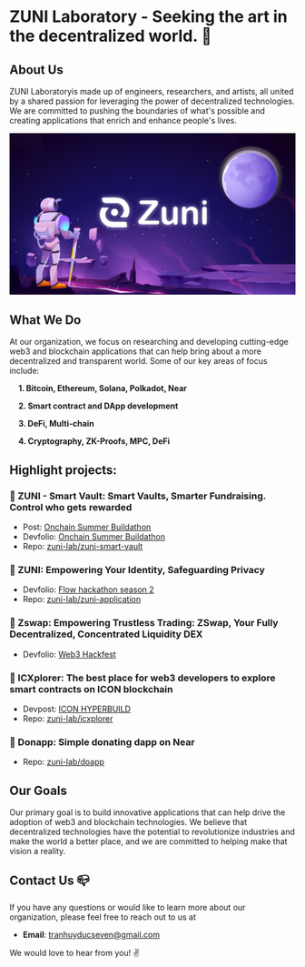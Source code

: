 # ZUNI Laboratory - Seeking the art in the decentralized world. :rocket:

## About Us
ZUNI Laboratoryis made up of engineers, researchers, and artists, all united by a shared passion for leveraging the power of decentralized technologies. We are committed to pushing the boundaries of what's possible and creating applications that enrich and enhance people's lives.

![ZUNI Laboratory](./bg.png)

## What We Do
At our organization, we focus on researching and developing cutting-edge web3 and blockchain applications that can help bring about a more decentralized and transparent world. Some of our key areas of focus include:

&nbsp;&nbsp;&nbsp;&nbsp;**1. Bitcoin, Ethereum, Solana, Polkadot, Near**

&nbsp;&nbsp;&nbsp;&nbsp;**2. Smart contract and DApp development**

&nbsp;&nbsp;&nbsp;&nbsp;**3. DeFi, Multi-chain**

&nbsp;&nbsp;&nbsp;&nbsp;**4. Cryptography, ZK-Proofs, MPC, DeFi**

## Highlight projects:
### 🧩 ZUNI - Smart Vault: **Smart Vaults, Smarter Fundraising. Control who gets rewarded**
  - Post: [Onchain Summer Buildathon](https://base.mirror.xyz/p_A3ZxaBUEcpWwTf9_Yg-jnlOro8m8Ypc8LEDnA_ZRk)
  - Devfolio: [Onchain Summer Buildathon](https://devfolio.co/projects/zuni-smart-vault-b039)
  - Repo: [zuni-lab/zuni-smart-vault](https://github.com/zuni-lab/zuni-smart-vault)
### 🌟 ZUNI: **Empowering Your Identity, Safeguarding Privacy**
  - Devfolio: [Flow hackathon season 2](https://devfolio.co/projects/zuni-6403)
  - Repo: [zuni-lab/zuni-application](https://github.com/zuni-lab/zuni-application)
### 🦄 Zswap: **Empowering Trustless Trading: ZSwap, Your Fully Decentralized, Concentrated Liquidity DEX**
  - Devfolio: [Web3 Hackfest](https://devfolio.co/projects/zswap-e44f)
### 🎯 ICXplorer: **The best place for web3 developers to explore smart contracts on ICON blockchain**
  - Devpost: [ICON HYPERBUILD](https://devpost.com/software/icxplorer)
  - Repo: [zuni-lab/icxplorer](https://github.com/zuni-lab/ICXplorer)
### 🎲 Donapp: **Simple donating dapp on Near**
  - Repo: [zuni-lab/doapp](https://github.com/zuni-lab/donapp)

## Our Goals
Our primary goal is to build innovative applications that can help drive the adoption of web3 and blockchain technologies. We believe that decentralized technologies have the potential to revolutionize industries and make the world a better place, and we are committed to helping make that vision a reality.

## Contact Us :mailbox_closed:
If you have any questions or would like to learn more about our organization, please feel free to reach out to us at 

- **Email**: [tranhuyducseven@gmail.com](mailto:tranhuyducseven@gmail.com)

We would love to hear from you! :v:

